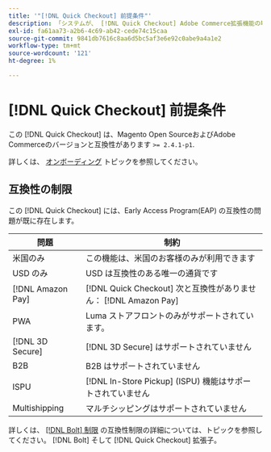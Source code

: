 ```yaml
---
title: '"[!DNL Quick Checkout] 前提条件"'
description: 「システムが、 [!DNL Quick Checkout] Adobe Commerce拡張機能の場合」
exl-id: fa61aa73-a2b6-4c69-ab42-cede74c15caa
source-git-commit: 9841db7616c8aa6d5bc5af3e6e92c0abe9a4a1e2
workflow-type: tm+mt
source-wordcount: '121'
ht-degree: 1%

---
```


# [!DNL Quick Checkout] 前提条件

この [!DNL Quick Checkout] は、Magento Open SourceおよびAdobe Commerceのバージョンと互換性があります `>= 2.4.1-p1`.

詳しくは、 [オンボーディング](../quick-checkout/onboarding.md) トピックを参照してください。

## 互換性の制限

この [!DNL Quick Checkout] には、Early Access Program(EAP) の互換性の問題が既に存在します。

| **問題** | **制約** |
|----------------|-----------------|
| 米国のみ | この機能は、米国のお客様のみが利用できます |
| USD のみ | USD は互換性のある唯一の通貨です |
| [!DNL Amazon Pay] | [!DNL Quick Checkout] 次と互換性がありません： [!DNL Amazon Pay] |
| PWA | Luma ストアフロントのみがサポートされています。 |
| [!DNL 3D Secure] | [!DNL 3D Secure] はサポートされていません |
| B2B | B2B はサポートされていません |
| ISPU | [!DNL In-Store Pickup] (ISPU) 機能はサポートされていません |
| Multishipping | マルチシッピングはサポートされていません |

詳しくは、 [[!DNL Bolt] 制限](https://help.bolt.com/integrations/adobe-quick-checkout/set-up/#limitations) の互換性制限の詳細については、トピックを参照してください。 [!DNL Bolt] そして [!DNL Quick Checkout] 拡張子。
